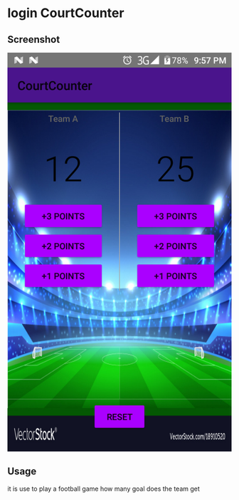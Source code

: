 # login CourtCounter




## Screenshot

![Screenshot](CourtCounter.png)
## Usage
it is use to play a football game how many goal does the team get
```
```

